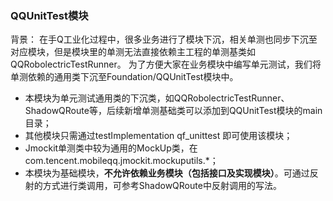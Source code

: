### QQUnitTest模块

背景：
在手Q工业化过程中，很多业务进行了模块下沉，相关单测也同步下沉至对应模块，但是模块里的单测无法直接依赖主工程的单测基类如QQRobolectricTestRunner。
为了方便大家在业务模块中编写单元测试，我们将单测依赖的通用类下沉至Foundation/QQUnitTest模块中。


- 本模块为单元测试通用类的下沉类，如QQRobolectricTestRunner、ShadowQRoute等，后续新增单测基础类可以添加到QQUnitTest模块的main目录；
- 其他模块只需通过testImplementation qf_unittest 即可使用该模块；
- Jmockit单测类中较为通用的MockUp类，在com.tencent.mobileqq.jmockit.mockuputils.*；
- 本模块为基础模块，**不允许依赖业务模块（包括接口及实现模块）**。可通过反射的方式进行类调用，可参考ShadowQRoute中反射调用的写法。


